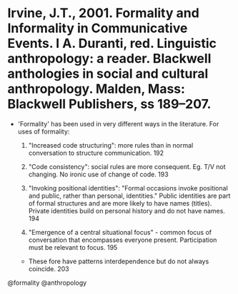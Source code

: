 # Irvine, J.T., 2001. Formality and Informality in Communicative Events.  I A. Duranti, red. Linguistic anthropology: a reader. Blackwell anthologies in social and cultural anthropology. Malden, Mass: Blackwell Publishers, ss 189–207.

- 'Formality' has been used in very different ways in the literature. For uses of formality:

  1. "Increased code structuring": more rules than in normal conversation to structure communication. 192

  2. "Code consistency": social rules are more consequent. Eg. T/V not changing. No ironic use of change of code. 193

  3. "Invoking positional identities": "Formal occasions invoke positional and public, rather than personal, identities." Public identities are part of formal structures and are more likely to have names (titles). Private identities build on personal history and do not have names. 194

  4. "Emergence of a central situational focus" - common focus of conversation that encompasses everyone present. Participation must be relevant to focus. 195

  - These fore have patterns interdependence but do not always coincide. 203

@formality
@anthropology
